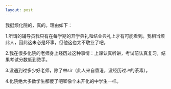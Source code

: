 ```yaml
---
layout: post
---
```

我挺烦化院的，真的。理由如下：

1.所谓的辅导员我只有在每学期的开学典礼和结业典礼上才有可能看到。我相当烦此人，因此这未必是坏事，但他这也太不敬业了吧。

2.我在很多化院的老师身上经历过这种事情：上课认真听讲，考试前认真复习，结果考试分数低到烫手。

3.没遇到过多少好老师，除了林sir（此人来自香港，没经历过☭的荼毒）。

4.化院绝大多数学生都傻了吧唧像个未开化的中学生一样。